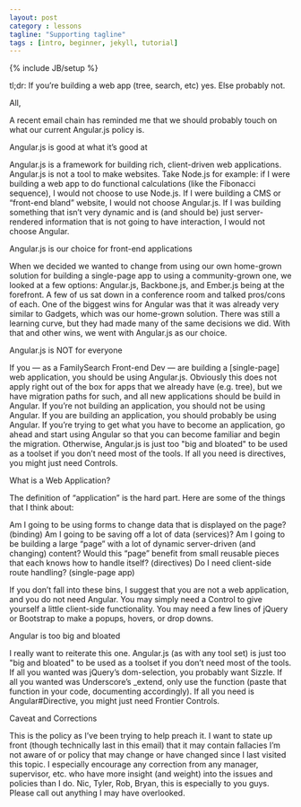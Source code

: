 ```yaml
---
layout: post
category : lessons
tagline: "Supporting tagline"
tags : [intro, beginner, jekyll, tutorial]
---
```

{% include JB/setup %}

tl;dr: If you’re building a web app (tree, search, etc) yes. Else probably not.

All,

A recent email chain has reminded me that we should probably touch on what our current Angular.js policy is.


Angular.js is good at what it’s good at

Angular.js is a framework for building rich, client-driven web applications. Angular.js is not a tool to make websites. Take Node.js for example: if I were building a web app to do functional calculations (like the Fibonacci sequence), I would not choose to use Node.js. If I were building a CMS or “front-end bland” website, I would not choose Angular.js. If I was building something that isn’t very dynamic and is (and should be) just server-rendered information that is not going to have interaction, I would not choose Angular.


Angular.js is our choice for front-end applications

When we decided we wanted to change from using our own home-grown solution for building a single-page app to using a community-grown one, we looked at a few options: Angular.js, Backbone.js, and Ember.js being at the forefront. A few of us sat down in a conference room and talked pros/cons of each. One of the biggest wins for Angular was that it was already very similar to Gadgets, which was our home-grown solution. There was still a learning curve, but they had made many of the same decisions we did. With that and other wins, we went with Angular.js as our choice.


Angular.js is NOT for everyone

If you — as a FamilySearch Front-end Dev — are building a [single-page] web application, you should be using Angular.js. Obviously this does not apply right out of the box for apps that we already have (e.g. tree), but we have migration paths for such, and all new applications should be build in Angular. If you’re not building an application, you should not be using Angular. If you are building an application, you should probably be using Angular. If you’re trying to get what you have to become an application, go ahead and start using Angular so that you can become familiar and begin the migration. Otherwise, Angular.js is just too "big and bloated" to be used as a toolset if you don’t need most of the tools. If all you need is directives, you might just need Controls.


What is a Web Application?

The definition of “application” is the hard part. Here are some of the things that I think about:

Am I going to be using forms to change data that is displayed on the page? (binding)
Am I going to be saving off a lot of data (services)?
Am I going to be building a large “page” with a lot of dynamic server-driven (and changing) content?
Would this “page” benefit from small reusable pieces that each knows how to handle itself? (directives)
Do I need client-side route handling? (single-page app)

If you don’t fall into these bins, I suggest that you are not a web application, and you do not need Angular. You may simply need a Control to give yourself a little client-side functionality. You may need a few lines of jQuery or Bootstrap to make a popups, hovers, or drop downs.


Angular is too big and bloated

I really want to reiterate this one. Angular.js (as with any tool set) is just too "big and bloated" to be used as a toolset if you don’t need most of the tools. If all you wanted was jQuery’s dom-selection, you probably want Sizzle. If all you wanted was Underscore’s _extend, only use the function (paste that function in your code, documenting accordingly). If all you need is Angular#Directive, you might just need Frontier Controls.


Caveat and Corrections

This is the policy as I’ve been trying to help preach it. I want to state up front (though technically last in this email) that it may contain fallacies I’m not aware of or policy that may change or have changed since I last visited this topic. I especially encourage any correction from any manager, supervisor, etc. who have more insight (and weight) into the issues and policies than I do. Nic, Tyler, Rob, Bryan, this is especially to you guys. Please call out anything I may have overlooked.
